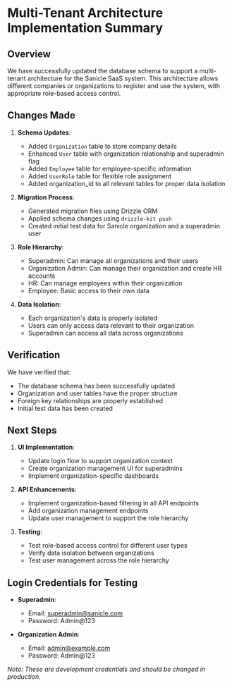 # Multi-Tenant Architecture Implementation Summary

## Overview

We have successfully updated the database schema to support a multi-tenant architecture for the Sanicle SaaS system. This architecture allows different companies or organizations to register and use the system, with appropriate role-based access control.

## Changes Made

1. **Schema Updates**:
   - Added `Organization` table to store company details
   - Enhanced `User` table with organization relationship and superadmin flag
   - Added `Employee` table for employee-specific information
   - Added `UserRole` table for flexible role assignment
   - Added organization_id to all relevant tables for proper data isolation

2. **Migration Process**:
   - Generated migration files using Drizzle ORM
   - Applied schema changes using `drizzle-kit push`
   - Created initial test data for Sanicle organization and a superadmin user

3. **Role Hierarchy**:
   - Superadmin: Can manage all organizations and their users
   - Organization Admin: Can manage their organization and create HR accounts
   - HR: Can manage employees within their organization
   - Employee: Basic access to their own data

4. **Data Isolation**:
   - Each organization's data is properly isolated
   - Users can only access data relevant to their organization
   - Superadmin can access all data across organizations

## Verification

We have verified that:
- The database schema has been successfully updated
- Organization and user tables have the proper structure
- Foreign key relationships are properly established
- Initial test data has been created

## Next Steps

1. **UI Implementation**:
   - Update login flow to support organization context
   - Create organization management UI for superadmins
   - Implement organization-specific dashboards

2. **API Enhancements**:
   - Implement organization-based filtering in all API endpoints
   - Add organization management endpoints
   - Update user management to support the role hierarchy

3. **Testing**:
   - Test role-based access control for different user types
   - Verify data isolation between organizations
   - Test user management across the role hierarchy

## Login Credentials for Testing

- **Superadmin**:
  - Email: superadmin@sanicle.com
  - Password: Admin@123

- **Organization Admin**:
  - Email: admin@example.com
  - Password: Admin@123

*Note: These are development credentials and should be changed in production.* 